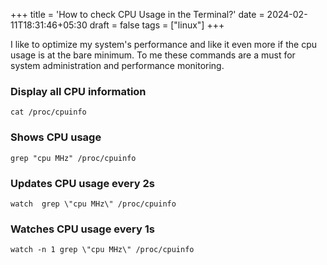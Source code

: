+++
title = 'How to check CPU Usage in the Terminal?'
date = 2024-02-11T18:31:46+05:30
draft = false
tags = ["linux"]
+++

I like to optimize my system's performance and like it even more if the cpu usage is at the bare minimum. To me these commands are a must for system administration and performance monitoring. 


### Display all CPU information

```shell
cat /proc/cpuinfo
```

### Shows CPU usage

```shell
grep "cpu MHz" /proc/cpuinfo
```

### Updates CPU usage every 2s
```shell
watch  grep \"cpu MHz\" /proc/cpuinfo
```


### Watches CPU usage every 1s 

```shell
watch -n 1 grep \"cpu MHz\" /proc/cpuinfo
```
